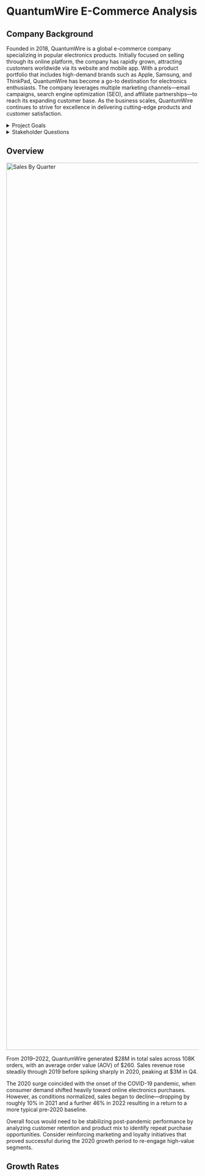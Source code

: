 # QuantumWire E-Commerce Analysis

## Company Background

Founded in 2018, QuantumWire is a global e-commerce company specializing in popular electronics products. Initially focused on selling through its online platform, the company has rapidly grown, attracting customers worldwide via its website and mobile app. With a product portfolio that includes high-demand brands such as Apple, Samsung, and ThinkPad, QuantumWire has become a go-to destination for electronics enthusiasts. The company leverages multiple marketing channels—email campaigns, search engine optimization (SEO), and affiliate partnerships—to reach its expanding customer base. As the business scales, QuantumWire continues to strive for excellence in delivering cutting-edge products and customer satisfaction.

<details>
<summary>Project Goals</summary>
  <p></p>
QuantumWire has been collecting data on a variety of key elements, including orders, order statuses, customer information, products, and geographic data. However, the data is currently unrefined and underutilized, presenting both challenges and opportunities for unlocking valuable insights.

  <p></p>

In cleaning and analyzing QuantumWire's data, meaningful insights can be extracted from the dataset to support the company’s various teams—including finance, sales, product, and marketing. By providing actionable data insights, our aim is to improve operational efficiencies and drive better decision-making, ultimately helping QuantumWire optimize its processes and deliver superior products globally.
</details>

<details>
<summary>Stakeholder Questions</summary>
    <p></p>
  
* What were the overall trends in sales during this time?
* What were our monthly and yearly growth rates? (Focus on Sales, Average Order Value and Order Count for growth rates)
* How is the new loyalty program performing? Should we keep using it? (Focus on Sales, Order Count and AOV)
* What were our refund rates and average order value? (Compare how these metrics compare across Apple products. Include number of refunds as a metric)
  
</details>

## Overview

<img width="3875" height="2319" alt="Sales By Quarter" src="https://github.com/user-attachments/assets/920841d2-d0c7-4053-9534-681b166ade27" />

<p></p>

From 2019–2022, QuantumWire generated $28M in total sales across 108K orders, with an average order value (AOV) of $260. Sales revenue rose steadily through 2019 before spiking sharply in 2020, peaking at $3M in Q4.

The 2020 surge coincided with the onset of the COVID-19 pandemic, when consumer demand shifted heavily toward online electronics purchases. However, as conditions normalized, sales began to decline—dropping by roughly 10% in 2021 and a further 46% in 2022 resulting in a return to a more typical pre-2020 baseline.

Overall focus would need to be stabilizing post-pandemic performance by analyzing customer retention and product mix to identify repeat purchase opportunities. Consider reinforcing marketing and loyalty initiatives that proved successful during the 2020 growth period to re-engage high-value segments.

## Growth Rates




